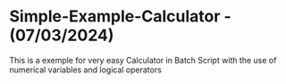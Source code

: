 # Simple-Example-Calculator - (07/03/2024)
This is a exemple for very easy Calculator in Batch Script with the use of numerical variables and logical operators

